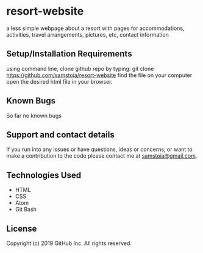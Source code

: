 # resort-website
a  less simple webpage about a resort with pages for accommodations, activities, travel arrangements, pictures, etc, contact information

## Setup/Installation Requirements
using command line, clone github repo by typing: git clone https://github.com/samstoia/resort-website
find the file on your computer
open the desired html file in your browser.
## Known Bugs
So far no known bugs

## Support and contact details
If you run into any issues or have questions, ideas or concerns, or want to make a contribution to the code please contact me at samstoia@gmail.com.

## Technologies Used
* HTML
* CSS
* Atom
* Git Bash
## License
Copyright (c) 2019 GitHub Inc. All rights reserved.
